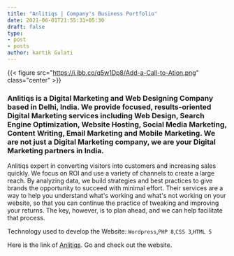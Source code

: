 ```yaml
---
title: "Anlitiqs | Company's Business Portfolio"
date: 2021-06-01T21:55:31+05:30
draft: false
type:
- post
- posts
author: kartik Gulati 
---
```


{{< figure src="https://i.ibb.co/q5w1Dp8/Add-a-Call-to-Ation.png"  class="center" >}}

### Anlitiqs is a Digital Marketing and Web Designing Company based in Delhi, India. We provide focused, results-oriented Digital Marketing services including Web Design, Search Engine Optimization, Website Hosting, Social Media Marketing, Content Writing, Email Marketing and Mobile Marketing. We are not just a Digital Marketing company, we are your Digital Marketing partners in India.

Anlitiqs expert in converting visitors into customers and increasing sales quickly. We focus on ROI and use a variety of channels to create a large reach. By analyzing data, we build strategies and best practices to give brands the opportunity to succeed with minimal effort. Their services are a way to help you understand what's working and what's not working on your website, so that you can continue the practice of tweaking and improving your returns. The key, however, is to plan ahead, and we can help facilitate that process.

Technology used to develop the Website: ```Wordpress```,```PHP 8```,```CSS 3```,```HTML 5```

Here is the link of [Anlitiqs](https://anlitiqs.com/). Go and check out the website.